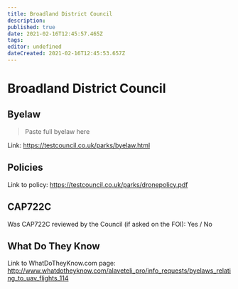 ```yaml
---
title: Broadland District Council
description: 
published: true
date: 2021-02-16T12:45:57.465Z
tags: 
editor: undefined
dateCreated: 2021-02-16T12:45:53.657Z
---
```


# Broadland District Council


## Byelaw
> Paste full byelaw here

Link:
https://testcouncil.co.uk/parks/byelaw.html

## Policies
Link to policy:
https://testcouncil.co.uk/parks/dronepolicy.pdf

## CAP722C

Was CAP722C reviewed by the Council (if asked on the FOI): Yes / No

## What Do They Know

Link to WhatDoTheyKnow.com page:
http://www.whatdotheyknow.com/alaveteli_pro/info_requests/byelaws_relating_to_uav_flights_114

